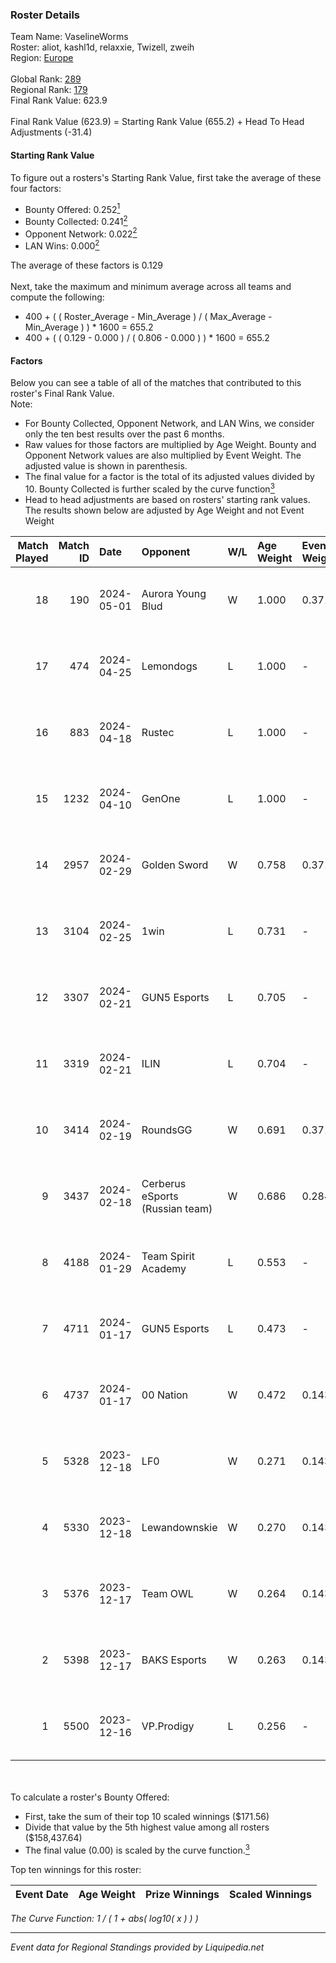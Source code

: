 ### Roster Details<br />
Team Name: VaselineWorms<br />
Roster: aliot, kashl1d, relaxxie, Twizell, zweih<br />
Region: [Europe]( ../standings_europe.md)<br />
<br />
Global Rank: [289](../standings_global.md)<br />
Regional Rank: [179]( ../standings_europe.md)<br />
Final Rank Value:  623.9<br />
<br />
Final Rank Value (623.9) = Starting Rank Value (655.2) + Head To Head Adjustments (-31.4)<br />

#### Starting Rank Value<br />
To figure out a rosters's Starting Rank Value, first take the average of these four factors:<br />
- Bounty Offered: 0.252[<sup>1</sup>](#table2)
- Bounty Collected: 0.241[<sup>2</sup>](#table1)
- Opponent Network: 0.022[<sup>2</sup>](#table1)
- LAN Wins: 0.000[<sup>2</sup>](#table1)

The average of these factors is 0.129<br />
<br />
Next, take the maximum and minimum average across all teams and compute the following:<br />
- 400 + ( ( Roster_Average - Min_Average ) / ( Max_Average - Min_Average ) ) * 1600 = 655.2
- 400 + ( ( 0.129 - 0.000 ) / ( 0.806 - 0.000 ) ) * 1600 = 655.2


#### Factors<br />
Below you can see a table of all of the matches that contributed to this roster's Final Rank Value.<br />
Note:<br />

- For Bounty Collected, Opponent Network, and LAN Wins, we consider only the ten best results over the past 6 months.
- Raw values for those factors are multiplied by Age Weight. Bounty and Opponent Network values are also multiplied by Event Weight. The adjusted value is shown in parenthesis.
- The final value for a factor is the total of its adjusted values divided by 10. Bounty Collected is further scaled by the curve function[<sup>3</sup>](#curveFunction)
- Head to head adjustments are based on rosters' starting rank values. The results shown below are adjusted by Age Weight and not Event Weight
<span id="table1"></span><br />


| Match Played | Match ID | Date       | Opponent                        | W/L | Age Weight | Event Weight | Bounty Collected | Opponent Network | LAN Wins  | H2H Adj. | Roster                                     |
| -: | -: | :- | :- | :- | :- | :- | :- | :- | :- | -: | :- |
|           18 |      190 | 2024-05-01 | Aurora Young Blud               | W   | 1.000      | 0.371        | 0.017 (0.006)    | 0.422 (0.157)    | 0 (0.000) |    22.58 | aliot, kashl1d, relaxxie, Twizell, zweih   |
|           17 |      474 | 2024-04-25 | Lemondogs                       | L   | 1.000      | -            | -                | -                | -         |   -17.72 | aliot, kashl1d, relaxxie, Twizell, zweih   |
|           16 |      883 | 2024-04-18 | Rustec                          | L   | 1.000      | -            | -                | -                | -         |   -13.67 | aliot, kashl1d, relaxxie, Twizell, zweih   |
|           15 |     1232 | 2024-04-10 | GenOne                          | L   | 1.000      | -            | -                | -                | -         |   -17.10 | aliot, kashl1d, relaxxie, Twizell, zweih   |
|           14 |     2957 | 2024-02-29 | Golden Sword                    | W   | 0.758      | 0.371        | 0.000 (0.000)    | 0.000 (0.000)    | 0 (0.000) |     4.17 | aliot, kashl1d, Muk0s, relaxxie, zweih     |
|           13 |     3104 | 2024-02-25 | 1win                            | L   | 0.731      | -            | -                | -                | -         |    -7.82 | aliot, kashl1d, Muk0s, relaxxie, zweih     |
|           12 |     3307 | 2024-02-21 | GUN5 Esports                    | L   | 0.705      | -            | -                | -                | -         |   -11.66 | aliot, kashl1d, Muk0s, relaxxie, zweih     |
|           11 |     3319 | 2024-02-21 | ILIN                            | L   | 0.704      | -            | -                | -                | -         |   -13.21 | aliot, kashl1d, Muk0s, relaxxie, zweih     |
|           10 |     3414 | 2024-02-19 | RoundsGG                        | W   | 0.691      | 0.371        | 0.000 (0.000)    | 0.170 (0.044)    | 0 (0.000) |    11.74 | aliot, kashl1d, Muk0s, relaxxie, zweih     |
|            9 |     3437 | 2024-02-18 | Cerberus eSports (Russian team) | W   | 0.686      | 0.284        | 0.000 (0.000)    | 0.000 (0.000)    | 0 (0.000) |     6.49 | aliot, kashl1d, Muk0s, relaxxie, zweih     |
|            8 |     4188 | 2024-01-29 | Team Spirit Academy             | L   | 0.553      | -            | -                | -                | -         |    -5.23 | alpha, baz, keegaN, Magnojez, notineki     |
|            7 |     4711 | 2024-01-17 | GUN5 Esports                    | L   | 0.473      | -            | -                | -                | -         |    -7.34 | FinigaN, lov1kus, supra, xiELO, znxxX      |
|            6 |     4737 | 2024-01-17 | 00 Nation                       | W   | 0.472      | 0.143        | 0.000 (0.000)    | 0.048 (0.003)    | 0 (0.000) |     4.45 | aliot, kashl1d, Muk0s, relaxxie, zweih     |
|            5 |     5328 | 2023-12-18 | LF0                             | W   | 0.271      | 0.143        | 0.006 (0.000)    | 0.026 (0.001)    | 0 (0.000) |     4.12 | aliot, kashl1d, Muk0s, relaxxie, zweih     |
|            4 |     5330 | 2023-12-18 | Lewandownskie                   | W   | 0.270      | 0.143        | 0.004 (0.000)    | 0.181 (0.007)    | 0 (0.000) |     4.46 | aliot, kashl1d, Muk0s, relaxxie, zweih     |
|            3 |     5376 | 2023-12-17 | Team OWL                        | W   | 0.264      | 0.143        | 0.000 (0.000)    | 0.036 (0.001)    | 0 (0.000) |     2.32 | aliot, kashl1d, Muk0s, relaxxie, zweih     |
|            2 |     5398 | 2023-12-17 | BAKS Esports                    | W   | 0.263      | 0.143        | 0.003 (0.000)    | 0.084 (0.003)    | 0 (0.000) |     4.21 | datet, elocurse, Middlesex, reyoz, twizell |
|            1 |     5500 | 2023-12-16 | VP.Prodigy                      | L   | 0.256      | -            | -                | -                | -         |    -2.16 | aliot, kashl1d, Muk0s, relaxxie, zweih     |

<br />
<span id="table2"></span><br />
To calculate a roster's Bounty Offered:<br />

- First, take the sum of their top 10 scaled winnings ($171.56)
- Divide that value by the 5th highest value among all rosters ($158,437.64)
- The final value (0.00) is scaled by the curve function.[<sup>3</sup>](#curveFunction)

Top ten winnings for this roster:<br />

| Event Date | Age Weight | Prize Winnings | Scaled Winnings |
| :- | -: | :- | :- |


<span id="curveFunction"></span>_The Curve Function: 1 / ( 1 + abs( log10( x ) ) )_<br />

---
_Event data for Regional Standings provided by Liquipedia.net_<br />
